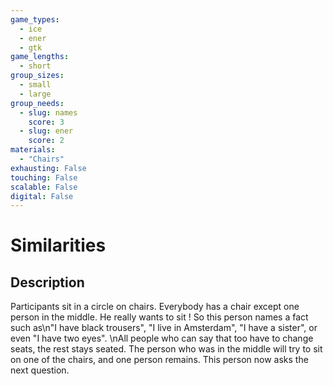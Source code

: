 ```yaml
---
game_types:
  - ice
  - ener
  - gtk
game_lengths:
  - short
group_sizes:
  - small
  - large
group_needs:
  - slug: names
    score: 3
  - slug: ener
    score: 2
materials:
  - "Chairs"
exhausting: False
touching: False
scalable: False
digital: False
---
```

# Similarities

## Description
Participants sit in a circle on chairs. Everybody has a chair except one person in the middle. He really wants to sit ! So this person names a fact such as\n\"I have black trousers\", \"I live in Amsterdam\", \"I have a sister\", or even \"I have two eyes\". \nAll people who can say that too have to change seats, the rest stays seated. The person who was in the middle will try to sit on one of the chairs, and one person remains. This person now asks the next question.
